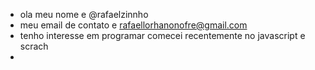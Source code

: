 - ola meu nome e @rafaelzinnho
- meu email de contato e rafaellorhanonofre@gmail.com
- tenho interesse em programar comecei recentemente no javascript e scrach
- 

<!---
rafaelzinnho/rafaelzinnho is a ✨ special ✨ repository because its `README.md` (this file) appears on your GitHub profile.
You can click the Preview link to take a look at your changes.
--->
